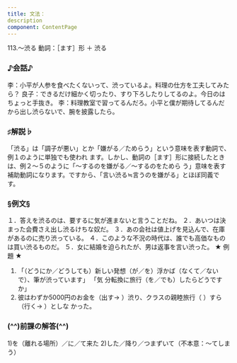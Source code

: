 ```yaml
---
title: 文法：
description
component: ContentPage
---
```



113.～渋る
動詞：［ます］形 ＋ 渋る
### ♪会話♪
李：小平が人参を食べたくないって、渋っているよ。料理の仕方を工夫してみたら？
良子：できるだけ細かく切ったり、すり下ろしたりしてるのよ。今日のはちょっと手抜き。
李：料理教室で習ってるんだろ。小平と僕が期待してるんだから出し渋らないで、腕を披露したら。
### ♯解説♭
「渋る」は「調子が悪い」とか「嫌がる／ためらう」という意味を表す動詞で、例１のように単独でも使われ ます。しかし、動詞の［ます］形に接続したときは、例２～５のように「～するのを嫌がる／～するのをためら う」意味を表す補助動詞になります。ですから、「言い渋る≒言うのを嫌がる」とほぼ同義です。
### §例文§
１．答えを渋るのは、要するに気が進まないと言うことだね。
２．あいつは決まった会費さえ出し渋るけちな奴だ。
３．あの会社は値上げを見込んで、在庫があるのに売り渋っている。
４．このような不況の時代は、誰でも高価なものは買い渋るものだ。
５．女に結婚を迫られたが、男は返事を言い渋った。
★ 例題 ★    
1) 「（どうにか／どうしても）新しい発想（が／を）浮かば（なくて／ないで）、筆が渋っています」 「気
分転換に旅行（を／でも）したらどうですか」    
2) 彼はわずか5000円のお金を（出す→ ）渋り、クラスの親睦旅行（ ）すら（行く→ ）としな
かった。    
### (^^)前課の解答(^^)
1)を（離れる場所）／に／て来た
2)した／降り／つまずいて（不本意：～てしまう）
